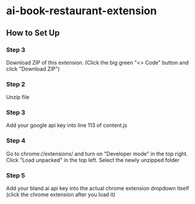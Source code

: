 # ai-book-restaurant-extension

## How to Set Up

### Step 3
Download ZIP of this extension. (Click the big green "<> Code" button and click "Download ZIP")

### Step 2
Unzip file

### Step 3
Add your google api key into line 113 of content.js

### Step 4
Go to chrome://extensions/ and turn on "Developer mode" in the top right. Click "Load unpacked" in the top left. Select the newly unzipped folder

### Step 5
Add your bland.ai api key into the actual chrome extension dropdown itself (click the chrome extension after you load it)